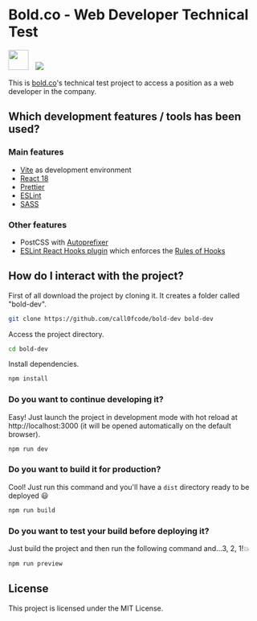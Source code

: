 # Bold.co - Web Developer Technical Test

<img src="https://cdn.kustomerhostedcontent.com/media/60880a0a850645260d030186/af05b3dba3bbfe65f80fbbd7fb375053.png" width="40px" style="margin-right: 10px">
<img src="https://bold.co/assets/img/logo-blue-491ef44155.svg">

This is [bold.co](https://www.bold.co/)'s technical test project to access a position as a web developer in the company.


## Which development features / tools has been used?

### Main features

- [Vite](https://vitejs.dev/) as development environment
- [React 18](https://reactjs.org/)
- [Prettier](https://prettier.io/)
- [ESLint](https://eslint.org/)
- [SASS](https://sass-lang.com/)

### Other features

- PostCSS with
  [Autoprefixer](https://www.npmjs.com/package/eslint-plugin-react-hooks)
- [ESLint React Hooks plugin](https://www.npmjs.com/package/eslint-plugin-react-hooks)
  which enforces the [Rules of Hooks](https://reactjs.org/docs/hooks-rules.html)

## How do I interact with the project?

First of all download the project by cloning it. It creates a folder called "bold-dev".

```bash
git clone https://github.com/call0fcode/bold-dev bold-dev
```

Access the project directory.

```bash
cd bold-dev
```

Install dependencies.

```bash
npm install
```

### Do you want to continue developing it?

Easy! Just launch the project in development mode with hot reload at http://localhost:3000
(it will be opened automatically on the default browser).

```bash
npm run dev
```

### Do you want to build it for production?

Cool! Just run this command and you'll have a `dist` directory ready to be deployed 😃

```bash
npm run build
```

### Do you want to test your build before deploying it?

Just build the project and then run the following command and...3, 2, 1!💥

```bash
npm run preview
```

## License

This project is licensed under the MIT License.
